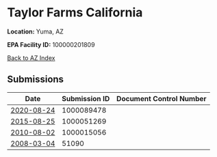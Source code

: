# Taylor Farms California

**Location:** Yuma, AZ

**EPA Facility ID:** 100000201809

[Back to AZ Index](../../index.md)

## Submissions

| Date | Submission ID | Document Control Number |
|------|--------------|-------------------------|
| [2020-08-24](submissions/1000089478.md) | 1000089478 |  |
| [2015-08-25](submissions/1000051269.md) | 1000051269 |  |
| [2010-08-02](submissions/1000015056.md) | 1000015056 |  |
| [2008-03-04](submissions/51090.md) | 51090 |  |

